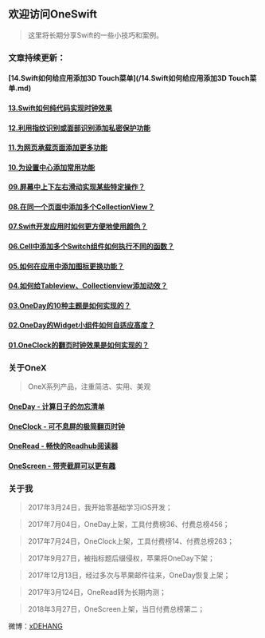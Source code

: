 ## 欢迎访问OneSwift

> 这里将长期分享Swift的一些小技巧和案例。


### 文章持续更新：

####  [14.Swift如何给应用添加3D Touch菜单](/14.Swift如何给应用添加3D Touch菜单.md)

####  [13.Swift如何纯代码实现时钟效果](/13.Swift如何纯代码实现时钟效果.md)

####  [12.利用指纹识别或面部识别添加私密保护功能](/12.利用指纹识别或面部识别添加私密保护功能.md)

####  [11.为网页承载页面添加更多功能](/11.为网页承载页面添加更多功能.md)

####  [10.为设置中心添加常用功能](/10.为设置中心添加常用功能.md)

####  [09.屏幕中上下左右滑动实现某些特定操作？](/09.屏幕中上下左右滑动实现某些特定操作.md)

####  [08.在同一个页面中添加多个CollectionView？](/08.在同一个页面中添加多个CollectionView.md)

####  [07.Swift开发应用时如何更方便地使用颜色？](/07.Swift开发应用时如何更方便地使用颜色.md)

####  [06.Cell中添加多个Switch组件如何执行不同的函数？](/06.Cell中添加多个Switch组件如何执行不同的函数.md)

####  [05.如何在应用中添加图标更换功能？](/05.如何在应用中添加图标更换功能.md)

####  [04.如何给Tableview、Collectionview添加动效？](/04.如何给Tableview、Collectionview添加动效.md)

####  [03.OneDay的10种主题是如何实现的？](/03.OneDay的10种主题是如何实现的.md)

####  [02.OneDay的Widget小组件如何自适应高度？](/02.OneDay的Widget小组件如何自适应高度.md)

####  [01.OneClock的翻页时钟效果是如何实现的？](/01.OneClock的翻页时钟效果是如何实现的.md)

### 关于OneX
> OneX系列产品，注重简洁、实用、美观

#### [OneDay - 计算日子的勿忘清单](https://itunes.apple.com/cn/app/id1250290965)
#### [OneClock - 可不息屏的极简翻页时钟](https://itunes.apple.com/cn/app/id1257395357)
#### [OneRead - 畅快的Readhub阅读器](https://jinshuju.net/f/syQKg5)
#### [OneScreen - 带壳截屏可以更有趣](https://itunes.apple.com/cn/app/id1355476695?mt=8)


### 关于我

> 2017年3月24日，我开始零基础学习iOS开发；

> 2017年7月04日，OneDay上架，工具付费榜36、付费总榜456；

> 2017年7月24日，OneClock上架，工具付费榜14、付费总榜263；

> 2017年9月27日，被指标题后缀侵权，苹果将OneDay下架；

> 2017年12月13日，经过多次与苹果邮件往来，OneDay恢复上架；

> 2017年3月124日，OneRead转为长期内测；

> 2018年3月27日，OneScreen上架，当日付费总榜第二；


微博：[xDEHANG](https://weibo.com/bujidehang)
